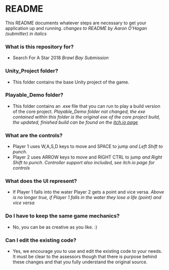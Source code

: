 # README #

This README documents whatever steps are necessary to get your application up and running.
*changes to README by Aaron O'Hagan (submitter) in italics*
### What is this repository for? ###

* Search For A Star 2018
*Brawl Bay Submission*
### Unity_Project folder? ###

* This folder contains the base Unity project of the game.

### Playable_Demo folder? ###

* This folder contains an .exe file that you can run to play a build version of the core project.
*Playable_Demo folder not changed, the exe contained within this folder is the original exe of the core project build,
the updated, finished build can be found on the [itch.io page](https://rattywillow.itch.io/brawl-bay)*
### What are the controls? ###

* Player 1 uses W,A,S,D keys to move and SPACE to jump *and Left Shift to punch*.
* Player 2 uses ARROW keys to move and RIGHT CTRL to jump *and Right Shift to punch*.
*Controller support also included, see itch.io page for controls*

### What does the UI represent? ###

* If Player 1 falls into the water Player 2 gets a point and vice versa.
*Above is no longer true, if Player 1 falls in the water they lose a life (point) and vice versa*

### Do I have to keep the same game mechanics? ###

* No, you can be as creative as you like. :)

### Can I edit the existing code? ###

* Yes, we encourage you to use and edit the existing code to your needs. It must be clear to the assessors though that there is purpose behind these changes and that you fully understand the original source.
